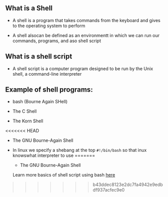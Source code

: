 ## What is a Shell

- A shell is a program that takes commands from the keyboard and gives to the operating system to perform

- A shell alsocan be defined as an environmentt in which we can run our commands, programs, and aso shell script

## What is a shell script

- A shell script is a computer program designed to be run by the Unix shell, a command-line interpreter

## Example of shell programs:

   - bash (Bourne Again SHell)
   
   - The C Shell

   - The Korn Shell
   
<<<<<<< HEAD
   - The GNU Bourne-Again Shell 
- In linux we specify a shebang at the top `#!/bin/bash` so that inux knowswhat interpreter to use
=======
   - The GNU Bourne-Again Shell
   
   Learn more basics of shell script using bash [here](https://github.com/kihuni/Shell_Scripting/blob/main/myscript.sh)
>>>>>>> b43ddec8123e2dc7fa4942e9edbdf937acfec9e0
